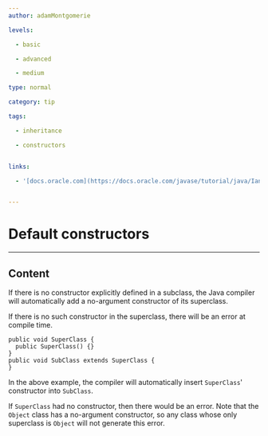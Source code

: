 ```yaml
---
author: adamMontgomerie

levels:

  - basic

  - advanced

  - medium

type: normal

category: tip

tags:

  - inheritance

  - constructors


links:

  - '[docs.oracle.com](https://docs.oracle.com/javase/tutorial/java/IandI/super.html){website}'


---
```


# Default constructors

---
## Content

If there is no constructor explicitly defined in a subclass, the Java compiler will automatically add a no-argument constructor of its superclass. 

If there is no such constructor in the superclass, there will be an error at compile time.

```
public void SuperClass {
  public SuperClass() {}
}
public void SubClass extends SuperClass {
}
```
In the above example, the compiler will automatically insert `SuperClass`' constructor into `SubClass`.

If `SuperClass` had no constructor, then there would be an error. Note that the `Object` class has a no-argument constructor, so any class whose only superclass is `Object` will not generate this error.

